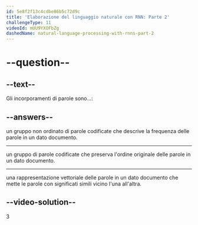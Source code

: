 ```yaml
---
id: 5e8f2f13c4cdbe86b5c72d9c
title: 'Elaborazione del linguaggio naturale con RNN: Parte 2'
challengeType: 11
videoId: mUU9YXOFbZg
dashedName: natural-language-processing-with-rnns-part-2
---
```


# --question--

## --text--

Gli incorporamenti di parole sono...:

## --answers--

un gruppo non ordinato di parole codificate che descrive la frequenza delle parole in un dato documento.

---

un gruppo di parole codificate che preserva l'ordine originale delle parole in un dato documento.

---

una rappresentazione vettoriale delle parole in un dato documento che mette le parole con significati simili vicino l'una all'altra.

## --video-solution--

3

